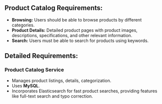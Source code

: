## Product Catalog Requirements:
* **Browsing:** Users should be able to browse products by different categories.
* **Product Details:** Detailed product pages with product images, descriptions, specifications, and other relevant information.
* **Search:** Users must be able to search for products using keywords.

## Detailed Requirements:
### Product Catalog Service
* Manages product listings, details, categorization.
* Uses **MySQL**.
* Incorporates Elasticsearch for fast product searches, providing features like
full-text search and typo correction.